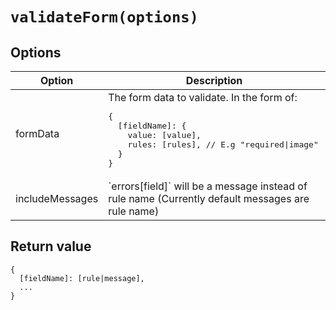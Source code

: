 # `validateForm(options)`

## Options

<table>
  <thead>
    <th>Option</th>
    <th>Description</th>
  </thead>
  <tbody>
    <tr>
      <td>
        formData
      </td>
      <td>
        The form data to validate. In the form of:
<pre>{
  [fieldName]: {
    value: [value],
    rules: [rules], // E.g "required|image"
  }
}</pre>
      </td>
    </tr>
    <tr>
      <td>
        includeMessages
      </td>
      <td>
        `errors[field]` will be a message instead of rule name (Currently default messages are rule name)
      </td>
    </tr>
  </tbody>
</table>

## Return value

```
{
  [fieldName]: [rule|message],
  ...
}
```
